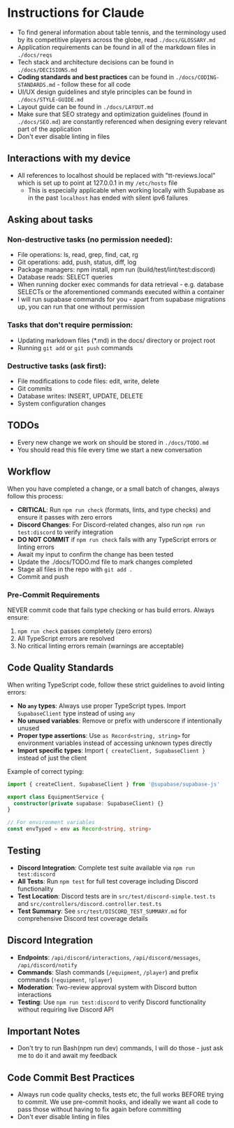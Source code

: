 # Instructions for Claude

- To find general information about table tennis, and the terminology used by its competitive players across the globe, read `./docs/GLOSSARY.md`
- Application requirements can be found in all of the markdown files in `./docs/reqs`
- Tech stack and architecture decisions can be found in `./docs/DECISIONS.md`
- **Coding standards and best practices** can be found in `./docs/CODING-STANDARDS.md` - follow these for all code
- UI/UX design guidelines and style principles can be found in `./docs/STYLE-GUIDE.md`
- Layout guide can be found in `./docs/LAYOUT.md`
- Make sure that SEO strategy and optimization guidelines (found in `./docs/SEO.md`) are constantly referenced when designing every relevant part of the application
- Don't ever disable linting in files

## Interactions with my device

- All references to localhost should be replaced with "tt-reviews.local" which is set up to point at 127.0.0.1 in my `/etc/hosts` file
  - This is especially applicable when working locally with Supabase as in the past `localhost` has ended with silent ipv6 failures

## Asking about tasks

### Non-destructive tasks (no permission needed):

- File operations: ls, read, grep, find, cat, rg
- Git operations: add, push, status, diff, log
- Package managers: npm install, npm run (build/test/lint/test:discord)
- Database reads: SELECT queries
- When running docker exec commands for data retrieval - e.g. database SELECTs or the aforementioned commands executed within a container
- I will run supabase commands for you - apart from supabase migrations up, you can run that one without permission

### Tasks that don't require permission:

- Updating markdown files (\*.md) in the docs/ directory or project root
- Running `git add` or `git push` commands

### Destructive tasks (ask first):

- File modifications to code files: edit, write, delete
- Git commits
- Database writes: INSERT, UPDATE, DELETE
- System configuration changes

## TODOs

- Every new change we work on should be stored in `./docs/TODO.md`
- You should read this file every time we start a new conversation

## Workflow

When you have completed a change, or a small batch of changes, always follow this process:

- **CRITICAL**: Run `npm run check` (formats, lints, and type checks) and ensure it passes with zero errors
- **Discord Changes**: For Discord-related changes, also run `npm run test:discord` to verify integration
- **DO NOT COMMIT** if `npm run check` fails with any TypeScript errors or linting errors
- Await my input to confirm the change has been tested
- Update the ./docs/TODO.md file to mark changes completed
- Stage all files in the repo with `git add .`
- Commit and push

### Pre-Commit Requirements

NEVER commit code that fails type checking or has build errors. Always ensure:

1. `npm run check` passes completely (zero errors)
2. All TypeScript errors are resolved
3. No critical linting errors remain (warnings are acceptable)

## Code Quality Standards

When writing TypeScript code, follow these strict guidelines to avoid linting errors:

- **No `any` types**: Always use proper TypeScript types. Import `SupabaseClient` type instead of using `any`
- **No unused variables**: Remove or prefix with underscore if intentionally unused
- **Proper type assertions**: Use `as Record<string, string>` for environment variables instead of accessing unknown types directly
- **Import specific types**: Import `{ createClient, SupabaseClient }` instead of just the client

Example of correct typing:

```typescript
import { createClient, SupabaseClient } from '@supabase/supabase-js'

export class EquipmentService {
  constructor(private supabase: SupabaseClient) {}
}

// For environment variables
const envTyped = env as Record<string, string>
```

## Testing

- **Discord Integration**: Complete test suite available via `npm run test:discord`
- **All Tests**: Run `npm test` for full test coverage including Discord functionality
- **Test Location**: Discord tests are in `src/test/discord-simple.test.ts` and `src/controllers/discord.controller.test.ts`
- **Test Summary**: See `src/test/DISCORD_TEST_SUMMARY.md` for comprehensive Discord test coverage details

## Discord Integration

- **Endpoints**: `/api/discord/interactions`, `/api/discord/messages`, `/api/discord/notify`
- **Commands**: Slash commands (`/equipment`, `/player`) and prefix commands (`!equipment`, `!player`)
- **Moderation**: Two-review approval system with Discord button interactions
- **Testing**: Use `npm run test:discord` to verify Discord functionality without requiring live Discord API

## Important Notes

- Don't try to run Bash(npm run dev) commands, I will do those - just ask me to do it and await my feedback

## Code Commit Best Practices

- Always run code quality checks, tests etc, the full works BEFORE trying to commit. We use pre-commit hooks, and ideally we want all code to pass those without having to fix again before committing
- Don't ever disable linting in files

